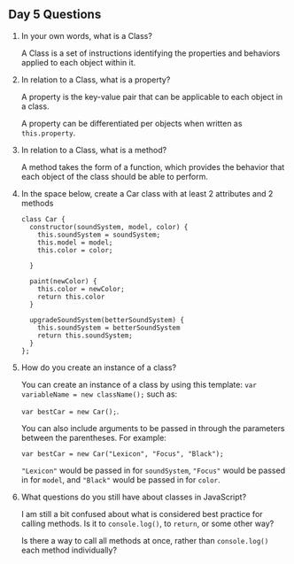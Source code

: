 ## Day 5 Questions

1. In your own words, what is a Class?

    A Class is a set of instructions identifying the properties and behaviors applied to each object within it.

1. In relation to a Class, what is a property?

    A property is the key-value pair that can be applicable to each object in a class.

    A property can be differentiated per objects when written as `this.property`.

1. In relation to a Class, what is a method?

    A method takes the form of a function, which provides the behavior that each object of the class should be able to perform.

1. In the space below, create a Car class with at least 2 attributes and 2 methods

    ```
    class Car {
      constructor(soundSystem, model, color) {
        this.soundSystem = soundSystem;
        this.model = model;
        this.color = color;

      }

      paint(newColor) {
        this.color = newColor;
        return this.color
      }

      upgradeSoundSystem(betterSoundSystem) {
        this.soundSystem = betterSoundSystem
        return this.soundSystem;
      }  
    };
    ```

1. How do you create an instance of a class?

    You can create an instance of a class by using this template: `var variableName = new className();` such as:

    `var bestCar = new Car();`.  

    You can also include arguments to be passed in through the parameters between the parentheses.  For example:

    `var bestCar = new Car("Lexicon", "Focus", "Black");`

    `"Lexicon"` would be passed in for `soundSystem`, `"Focus"` would be passed in for `model`, and `"Black"` would be passed in for `color`.

1. What questions do you still have about classes in JavaScript?

    I am still a bit confused about what is considered best practice for calling methods.  Is it to `console.log()`, to `return`, or some other way?

    Is there a way to call all methods at once, rather than `console.log()` each method individually?
